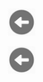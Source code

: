 <a href=./README.md><img src="img/back.jpg" width="50" height="50" /></a>



<a href=./README.md><img src="img/back.jpg" width="50" height="50" /></a>
